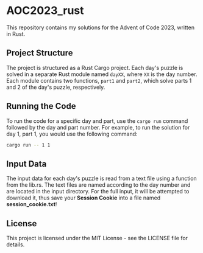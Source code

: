 # AOC2023_rust

This repository contains my solutions for the Advent of Code 2023, written in Rust.

## Project Structure

The project is structured as a Rust Cargo project. Each day's puzzle is solved in a separate Rust module named `dayXX`, where `XX` is the day number. Each module contains two functions, `part1` and `part2`, which solve parts 1 and 2 of the day's puzzle, respectively.

## Running the Code

To run the code for a specific day and part, use the `cargo run` command followed by the day and part number. For example, to run the solution for day 1, part 1, you would use the following command:

```bash
cargo run -- 1 1
```

## Input Data
The input data for each day's puzzle is read from a text file using a function from the lib.rs. The text files are named according to the day number and are located in the input directory.
For the full input, it will be attempted to download it, thus save your __Session Cookie__ into a file named __session_cookie.txt__!

## License
This project is licensed under the MIT License - see the LICENSE file for details.